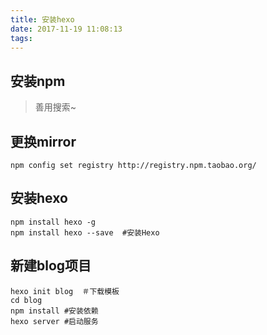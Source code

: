 ```yaml
---
title: 安装hexo
date: 2017-11-19 11:08:13
tags:
---
```


安装npm
---
> 善用搜索~


更换mirror
---
```
npm config set registry http://registry.npm.taobao.org/
```

安装hexo
---
```
npm install hexo -g
npm install hexo --save  #安装Hexo
```

新建blog项目
---
```
hexo init blog  ＃下载模板
cd blog
npm install #安装依赖
hexo server #启动服务
```

